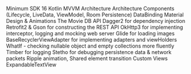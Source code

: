 Minimum SDK 16
Kotlin
MVVM Architecture
Architecture Components (Lifecycle, LiveData, ViewModel, Room Persistence)
DataBinding
Material Design & Animations
The Movie DB API
Dagger2 for dependency injection
Retrofit2 & Gson for constructing the REST API
OkHttp3 for implementing interceptor, logging and mocking web server
Glide for loading images
BaseRecyclerViewAdapter for implementing adapters and viewHolders
WhatIf - checking nullable object and empty collections more fluently
Timber for logging
Stetho for debugging persistence data & network packets
Ripple animation, Shared element transition
Custom Views ExpandableTextView
